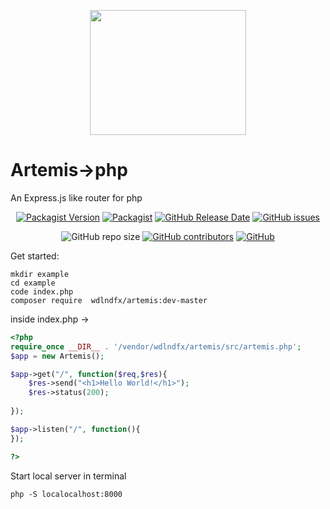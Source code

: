 <p align="center"><img src="https://i.postimg.cc/D0JpJJKg/Artemis.png" data-canonical-src="https://i.postimg.cc/D0JpJJKg/Artemis.png" width="250" height="200" align="center"/></p>

# Artemis->php
An Express.js like router for php


<div align="center">

    
[![Packagist Version](https://img.shields.io/packagist/v/wdlndfx/Artemis?cacheSeconds=3600)](https://packagist.org/packages/wdlndfx/artemis)
[![Packagist](https://img.shields.io/packagist/dt/wdlndfx/Artemis?cacheSeconds=3600)](https://packagist.org/packages/wdlndfx/artemis)
[![GitHub Release Date](https://img.shields.io/github/release-date/leonn00albert/Artemis?cacheSeconds=3600)](https://github.com/leonn00albert/Artemis/releases)
[![GitHub issues](https://img.shields.io/github/issues/leonn00albert/Artemis?cacheSeconds=3600)](https://github.com/leonn00albert/Artemis/issues)
    
![GitHub repo size](https://img.shields.io/github/repo-size/leonn00albert/Artemis)
[![GitHub contributors](https://img.shields.io/github/contributors/leonn00albert/Artemis?cacheSeconds=3600)](https://github.com/leonn00albert/Artemis/graphs/contributors)
[![GitHub](https://img.shields.io/github/license/leonn00albert/Artemis?cacheSeconds=3600)](https://github.com/leonn00albert/Artemis/blob/master/LICENSE)

</div>

Get started:

```shell
mkdir example
cd example
code index.php
composer require  wdlndfx/artemis:dev-master
```

inside index.php ->

```php
<?php
require_once __DIR__ . '/vendor/wdlndfx/artemis/src/artemis.php';
$app = new Artemis();

$app->get("/", function($req,$res){
    $res->send("<h1>Hello World!</h1>");
    $res->status(200);
      
});

$app->listen("/", function(){
});

?>
```
Start local server in terminal

```shell
php -S localocalhost:8000
```
